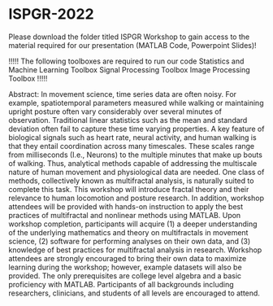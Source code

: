 # ISPGR-2022

Please download the folder titled ISPGR Workshop to gain access to the material required for our presentation (MATLAB Code, Powerpoint Slides)!

!!!!!
The following toolboxes are required to run our code
Statistics and Machine Learning Toolbox
Signal Processing Toolbox
Image Processing Toolbox
!!!!!

Abstract:
In movement science, time series data are often noisy. For example, spatiotemporal parameters measured while walking or maintaining upright posture often vary considerably over several minutes of observation. Traditional linear statistics such as the mean and standard deviation often fail to capture these time varying properties. A key feature of biological signals such as heart rate, neural activity, and human walking is that they entail coordination across many timescales. These scales range from milliseconds (I.e., Neurons) to the multiple minutes that make up bouts of walking. Thus, analytical methods capable of addressing the multiscale nature of human movement and physiological data are needed. One class of methods, collectively known as multifractal analysis, is naturally suited to complete this task. This workshop will introduce fractal theory and their relevance to human locomotion and posture research. In addition, workshop attendees will be provided with hands-on instruction to apply the best practices of multifractal and nonlinear methods using MATLAB. Upon workshop completion, participants will acquire (1) a deeper understanding of the underlying mathematics and theory on multifractals in movement science, (2) software for performing analyses on their own data, and (3) knowledge of best practices for multifractal analysis in research. Workshop attendees are strongly encouraged to bring their own data to maximize learning during the workshop; however, example datasets will also be provided. The only prerequisites are college level algebra and a basic proficiency with MATLAB. Participants of all backgrounds including researchers, clinicians, and students of all levels are encouraged to attend.
